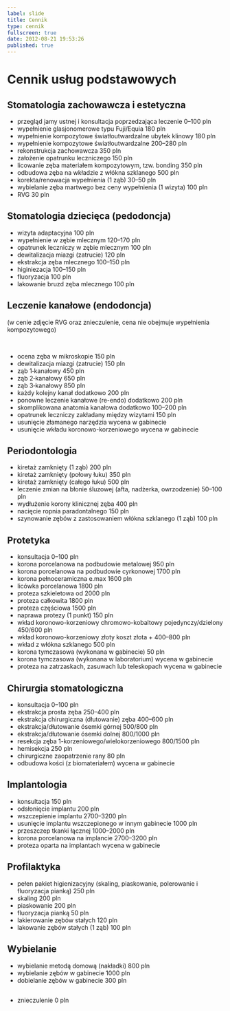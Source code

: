 ```yaml
---
label: slide
title: Cennik
type: cennik
fullscreen: true
date: 2012-08-21 19:53:26
published: true
---
```


# <span>Cennik usług podstawowych</span>

## Stomatologia zachowawcza i estetyczna

* <span>przegląd jamy ustnej i konsultacja poprzedzająca leczenie</span> <span>0&ndash;100 pln</span>
* <span>wypełnienie glasjonomerowe typu Fuji/Equia</span> <span>180 pln</span>
* <span>wypełnienie kompozytowe światłoutwardzalne ubytek klinowy</span> <span>180 pln</span>
* <span>wypełnienie kompozytowe światłoutwardzalne</span> <span>200&ndash;280 pln</span>
* <span>rekonstrukcja zachowawcza</span> <span>350 pln</span>
* <span>założenie opatrunku leczniczego</span> <span>150 pln</span>
* <span>licowanie zęba materiałem kompozytowym, tzw. bonding</span> <span>350 pln</span>
* <span>odbudowa zęba na wkładzie z włókna szklanego</span> <span>500 pln</span>
* <span>korekta/renowacja wypełnienia (1 ząb)</span> <span>30&ndash;50 pln</span>
* <span>wybielanie zęba martwego bez ceny wypełnienia (1 wizyta)</span> <span>100 pln</span>
* <span>RVG</span> <span>30 pln</span>

<h2 id="pedodoncja">Stomatologia dziecięca (pedodoncja)</h2>

* <span>wizyta adaptacyjna</span> <span>100 pln</span>
* <span>wypełnienie w zębie mlecznym</span> <span>120&ndash;170 pln</span>
* <span>opatrunek leczniczy w zębie mlecznym</span> <span>100 pln</span>
* <span>dewitalizacja miazgi (zatrucie)</span> <span>120 pln</span>
* <span>ekstrakcja zęba mlecznego</span> <span>100&ndash;150 pln</span>
* <span>higiniezacja</span> <span>100&ndash;150 pln</span>
* <span>fluoryzacja</span> <span>100 pln</span>
* <span>lakowanie bruzd zęba mlecznego</span> <span>100 pln</span>

<h2 id="endodoncja">Leczenie kanałowe (endodoncja)</h2>

(w cenie zdjęcie RVG oraz znieczulenie, cena nie obejmuje wypełnienia kompozytowego)

<br>

* <span>ocena zęba w mikroskopie</span> <span>150 pln</span>
* <span>dewitalizacja miazgi (zatrucie)</span> <span>150 pln</span>
* <span>ząb 1&#8209;kanałowy</span> <span>450 pln</span>
* <span>ząb 2&#8209;kanałowy</span> <span>650 pln</span>
* <span>ząb 3&#8209;kanałowy</span> <span>850 pln</span>
* <span>każdy kolejny kanał</span> <span>dodatkowo 200 pln</span>
* <span>ponowne leczenie kanałowe (re-endo)</span> <span>dodatkowo 200 pln</span>
* <span>skomplikowana anatomia kanałowa</span> <span>dodatkowo 100&ndash;200 pln</span>
* <span>opatrunek leczniczy zakładany między wizytami</span> <span>150 pln</span>
* <span>usunięcie złamanego narzędzia</span> <span>wycena w gabinecie</span>
* <span>usunięcie wkładu koronowo-korzeniowego</span> <span>wycena w gabinecie</span>

## Periodontologia

* <span>kiretaż zamknięty (1 ząb)</span> <span>200 pln</span>
* <span>kiretaż zamknięty (połowy łuku)</span> <span>350 pln</span>
* <span>kiretaż zamknięty (całego łuku)</span> <span>500 pln</span>
* <span>leczenie zmian na błonie śluzowej (afta, nadżerka, owrzodzenie)</span> <span>50&ndash;100 pln</span>
* <span>wydłużenie korony klinicznej zęba</span> <span>400 pln</span>
* <span>nacięcie ropnia paradontalnego</span> <span>150 pln</span>
* <span>szynowanie zębów z zastosowaniem włókna szklanego (1 ząb)</span> <span>100 pln</span>

## Protetyka

* <span>konsultacja</span> <span>0&ndash;100 pln</span>
* <span>korona porcelanowa na podbudowie metalowej</span> <span>950 pln</span>
* <span>korona porcelanowa na podbudowie cyrkonowej</span> <span>1700 pln</span>
* <span>korona pełnoceramiczna e.max</span> <span>1600 pln</span>
* <span>licówka porcelanowa</span> <span>1800 pln</span>
* <span>proteza szkieletowa</span> <span>od 2000 pln</span>
* <span>proteza całkowita</span> <span>1800 pln</span>
* <span>proteza częściowa</span> <span>1500 pln</span>
* <span>naprawa protezy (1 punkt)</span> <span>150 pln</span>
* <span>wkład koronowo-korzeniowy chromowo-kobaltowy pojedynczy/dzielony</span> <span>450/600 pln</span>
* <span>wkład koronowo-korzeniowy złoty</span> <span>koszt złota + 400&ndash;800 pln</span>
* <span>wkład z włókna szklanego</span> <span>500 pln</span>
* <span>korona tymczasowa (wykonana w gabinecie)</span> <span>50 pln</span>
* <span>korona tymczasowa (wykonana w laboratorium)</span> <span>wycena w gabinecie</span>
* <span>proteza na zatrzaskach, zasuwach lub teleskopach</span> <span>wycena w gabinecie</span>

## Chirurgia stomatologiczna

* <span>konsultacja</span> <span>0&ndash;100 pln</span>
* <span>ekstrakcja prosta zęba</span> <span>250&ndash;400 pln</span>
* <span>ekstrakcja chirurgiczna (dłutowanie) zęba</span> <span>400&ndash;600 pln</span>
* <span>ekstrakcja/dłutowanie ósemki górnej</span> <span>500/800 pln</span>
* <span>ekstrakcja/dłutowanie ósemki dolnej</span> <span>800/1000 pln</span>
* <span>resekcja zęba 1-korzeniowego/wielokorzeniowego</span> <span>800/1500 pln</span>
* <span>hemisekcja</span> <span>250 pln</span>
* <span>chirurgiczne zaopatrzenie rany</span> <span>80 pln</span>
* <span>odbudowa kości (z biomateriałem)</span> <span>wycena w gabinecie</span>

## Implantologia

* <span>konsultacja</span> <span>150 pln</span>
* <span>odsłonięcie implantu</span> <span>200 pln</span>
* <span>wszczepienie implantu</span> <span>2700&ndash;3200 pln</span>
* <span>usunięcie implantu wszczepionego w innym gabinecie</span> <span>1000 pln</span>
* <span>przeszczep tkanki łącznej</span> <span>1000&ndash;2000 pln</span>
* <span>korona porcelanowa na implancie</span> <span>2700&ndash;3200 pln</span>
* <span>proteza oparta na implantach</span> <span>wycena w gabinecie</span>

## Profilaktyka

* <span>pełen pakiet higienizacyjny (skaling, piaskowanie, polerowanie i fluoryzacja pianką)</span> <span>250 pln</span>
* <span>skaling</span> <span>200 pln</span>
* <span>piaskowanie</span> <span>200 pln</span>
* <span>fluoryzacja pianką</span> <span>50 pln</span>
* <span>lakierowanie zębów stałych</span> <span>120 pln</span>
* <span>lakowanie zębów stałych (1 ząb)</span> <span>100 pln</span>

## Wybielanie

* <span>wybielanie metodą domową (nakładki)</span> <span>800 pln</span>
* <span>wybielanie zębów w gabinecie</span> <span>1000 pln</span>
* <span>dobielanie zębów w gabinecie</span> <span>300 pln</span>

<h2 id="uslugi-w-cenie"></h2>

* <span>znieczulenie</span> <span>0 pln</span>
